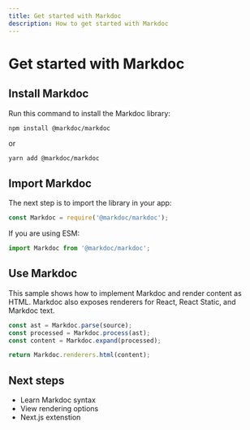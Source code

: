 ```yaml
---
title: Get started with Markdoc
description: How to get started with Markdoc
---
```

# Get started with Markdoc

## Install Markdoc

Run this command to install the Markdoc library:

```bash
npm install @markdoc/markdoc
```

or

```
yarn add @markdoc/markdoc
```

## Import Markdoc 

The next step is to import the library in your app: 

```js
const Markdoc = require('@markdoc/markdoc');
```

If you are using ESM:

```js
import Markdoc from '@markdoc/markdoc';
```

## Use Markdoc

This sample shows how to implement Markdoc and render content as HTML. Markdoc also exposes renderers for React, React Static, and Markdoc text.

```js
const ast = Markdoc.parse(source);
const processed = Markdoc.process(ast);
const content = Markdoc.expand(processed);

return Markdoc.renderers.html(content);
```
## Next steps

* Learn Markdoc syntax
* View rendering options
* Next.js extenstion